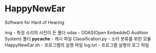 # HappyNewEar
Software for Hard of Hearing

img - 특정 소리의 사진이 든 폴더
odas - ODAS(Open EmbeddeD Audition System) 폴더
__pycache__ - 캐시 파일
Classification.py - 소리 분류를 위한 모듈
HappyNewEar.sh - 프로그램의 실행 파일
log.txt - 프로그램 실행의 로그 파일
